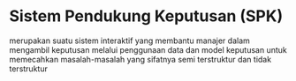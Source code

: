 # Sistem Pendukung Keputusan (SPK) 
merupakan suatu sistem interaktif yang membantu manajer dalam mengambil keputusan melalui penggunaan data dan model keputusan untuk
memecahkan masalah-masalah yang sifatnya semi terstruktur dan tidak terstruktur
